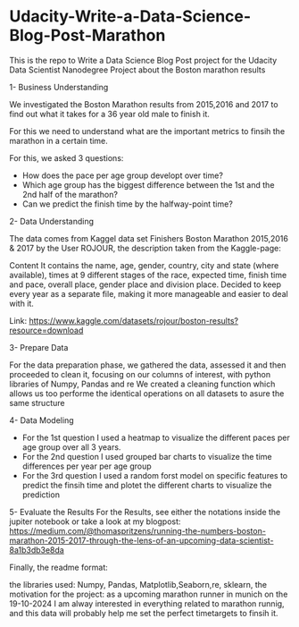 # Udacity-Write-a-Data-Science-Blog-Post-Marathon
This is the repo to Write a Data Science Blog Post project for the Udacity Data Scientist Nanodegree Project about the Boston marathon results

1- Business Understanding

We investigated the Boston Marathon results from 2015,2016 and 2017 to find out what it takes for a 36 year old male to finish it.

For this we need to understand what are the important metrics to finsih the marathon in a certain time. 

For this, we asked 3 questions:

- How does the pace per age group developt over time? 
- Which age group has the biggest difference between the 1st and the 2nd half of the marathon?
- Can we predict the finish time by the halfway-point time?

2- Data Understanding

The data comes from Kaggel data set Finishers Boston Marathon 2015,2016 & 2017 by the User ROJOUR, the description taken from the Kaggle-page:

Content
It contains the name, age, gender, country, city and state (where available), times at 9 different stages of the race, expected time, finish time and pace, overall place, gender place and division place.
Decided to keep every year as a separate file, making it more manageable and easier to deal with it.

Link: https://www.kaggle.com/datasets/rojour/boston-results?resource=download

3- Prepare Data

For the data preparation phase, we gathered the data, assessed it and then proceeded to clean it, focusing on our columns of interest, with python libraries of Numpy, Pandas and re
We created a cleaning function which allows us too performe the identical operations on all datasets to asure the same structure 

4- Data Modeling

- For the 1st question I used a heatmap to visualize the different paces per age group over all 3 years.
- For the 2nd question I used grouped bar charts to visualize the time differences per year per age group
- For the 3rd question I used a random forst model on specific features to predict the finsih time and plotet the different charts to visualize the prediction

5- Evaluate the Results
For the Results, see either the notations inside the jupiter notebook or take a look at my blogpost: https://medium.com/@thomaspritzens/running-the-numbers-boston-marathon-2015-2017-through-the-lens-of-an-upcoming-data-scientist-8a1b3db3e8da

Finally, the readme format:

the libraries used: Numpy, Pandas, Matplotlib,Seaborn,re, sklearn,
the motivation for the project: as a upcoming marathon runner in munich on the 19-10-2024 I am alway interested in everything related to marathon runnig, and this data will probably help me set the perfect timetargets to finsih it. 
